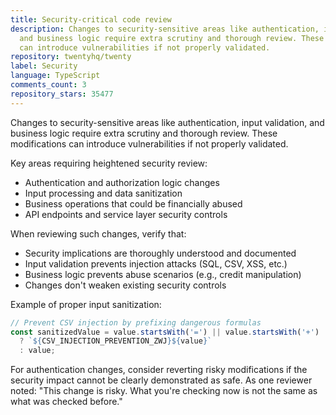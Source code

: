 ```yaml
---
title: Security-critical code review
description: Changes to security-sensitive areas like authentication, input validation,
  and business logic require extra scrutiny and thorough review. These modifications
  can introduce vulnerabilities if not properly validated.
repository: twentyhq/twenty
label: Security
language: TypeScript
comments_count: 3
repository_stars: 35477
---
```


Changes to security-sensitive areas like authentication, input validation, and business logic require extra scrutiny and thorough review. These modifications can introduce vulnerabilities if not properly validated.

Key areas requiring heightened security review:
- Authentication and authorization logic changes
- Input processing and data sanitization 
- Business operations that could be financially abused
- API endpoints and service layer security controls

When reviewing such changes, verify that:
- Security implications are thoroughly understood and documented
- Input validation prevents injection attacks (SQL, CSV, XSS, etc.)
- Business logic prevents abuse scenarios (e.g., credit manipulation)
- Changes don't weaken existing security controls

Example of proper input sanitization:
```typescript
// Prevent CSV injection by prefixing dangerous formulas
const sanitizedValue = value.startsWith('=') || value.startsWith('+') 
  ? `${CSV_INJECTION_PREVENTION_ZWJ}${value}` 
  : value;
```

For authentication changes, consider reverting risky modifications if the security impact cannot be clearly demonstrated as safe. As one reviewer noted: "This change is risky. What you're checking now is not the same as what was checked before."